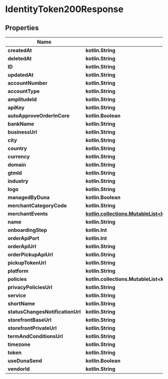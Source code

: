 
# IdentityToken200Response

## Properties
Name | Type | Description | Notes
------------ | ------------- | ------------- | -------------
**createdAt** | **kotlin.String** |  |  [optional]
**deletedAt** | **kotlin.String** |  |  [optional]
**ID** | **kotlin.String** |  |  [optional]
**updatedAt** | **kotlin.String** |  |  [optional]
**accountNumber** | **kotlin.String** |  |  [optional]
**accountType** | **kotlin.String** |  |  [optional]
**amplitudeId** | **kotlin.String** |  |  [optional]
**apiKey** | **kotlin.String** |  |  [optional]
**autoApproveOrderInCore** | **kotlin.Boolean** |  |  [optional]
**bankName** | **kotlin.String** |  |  [optional]
**businessUrl** | **kotlin.String** |  |  [optional]
**city** | **kotlin.String** |  |  [optional]
**country** | **kotlin.String** |  |  [optional]
**currency** | **kotlin.String** |  |  [optional]
**domain** | **kotlin.String** |  |  [optional]
**gtmId** | **kotlin.String** |  |  [optional]
**industry** | **kotlin.String** |  |  [optional]
**logo** | **kotlin.String** |  |  [optional]
**managedByDuna** | **kotlin.Boolean** |  |  [optional]
**merchantCategoryCode** | **kotlin.String** |  |  [optional]
**merchantEvents** | [**kotlin.collections.MutableList&lt;IdentityToken200ResponseMerchantEventsInner&gt;**](IdentityToken200ResponseMerchantEventsInner.md) |  |  [optional]
**name** | **kotlin.String** |  |  [optional]
**onboardingStep** | **kotlin.Int** |  |  [optional]
**orderApiPort** | **kotlin.Int** |  |  [optional]
**orderApiUrl** | **kotlin.String** |  |  [optional]
**orderPickupApiUrl** | **kotlin.String** |  |  [optional]
**pickupTokenUrl** | **kotlin.String** |  |  [optional]
**platform** | **kotlin.String** |  |  [optional]
**policies** | **kotlin.collections.MutableList&lt;kotlin.String&gt;** |  |  [optional]
**privacyPoliciesUrl** | **kotlin.String** |  |  [optional]
**service** | **kotlin.String** |  |  [optional]
**shortName** | **kotlin.String** |  |  [optional]
**statusChangesNotificationUrl** | **kotlin.String** |  |  [optional]
**storefrontBaseUrl** | **kotlin.String** |  |  [optional]
**storefrontPrivateUrl** | **kotlin.String** |  |  [optional]
**termAndConditionsUrl** | **kotlin.String** |  |  [optional]
**timezone** | **kotlin.String** |  |  [optional]
**token** | **kotlin.String** |  |  [optional]
**useDunaSend** | **kotlin.Boolean** |  |  [optional]
**vendorId** | **kotlin.String** |  |  [optional]



